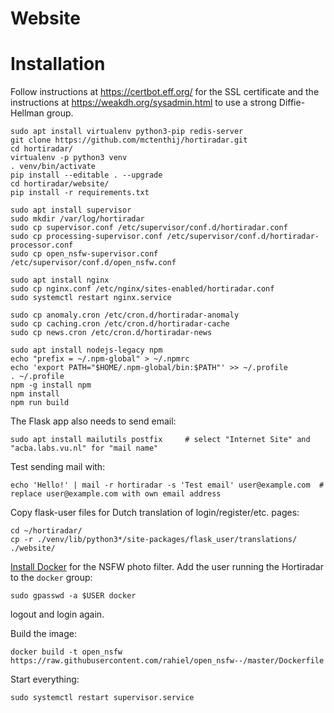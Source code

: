 Website
=======


# Installation

Follow instructions at <https://certbot.eff.org/> for the SSL certificate and the instructions
at <https://weakdh.org/sysadmin.html> to use a strong Diffie-Hellman group.

``` shell
sudo apt install virtualenv python3-pip redis-server
git clone https://github.com/mctenthij/hortiradar.git
cd hortiradar/
virtualenv -p python3 venv
. venv/bin/activate
pip install --editable . --upgrade
cd hortiradar/website/
pip install -r requirements.txt

sudo apt install supervisor
sudo mkdir /var/log/hortiradar
sudo cp supervisor.conf /etc/supervisor/conf.d/hortiradar.conf
sudo cp processing-supervisor.conf /etc/supervisor/conf.d/hortiradar-processor.conf
sudo cp open_nsfw-supervisor.conf /etc/supervisor/conf.d/open_nsfw.conf

sudo apt install nginx
sudo cp nginx.conf /etc/nginx/sites-enabled/hortiradar.conf
sudo systemctl restart nginx.service

sudo cp anomaly.cron /etc/cron.d/hortiradar-anomaly
sudo cp caching.cron /etc/cron.d/hortiradar-cache
sudo cp news.cron /etc/cron.d/hortiradar-news

sudo apt install nodejs-legacy npm
echo "prefix = ~/.npm-global" > ~/.npmrc
echo 'export PATH="$HOME/.npm-global/bin:$PATH"' >> ~/.profile
. ~/.profile
npm -g install npm
npm install
npm run build
```

The Flask app also needs to send email:
``` shell
sudo apt install mailutils postfix     # select "Internet Site" and "acba.labs.vu.nl" for "mail name"
```
Test sending mail with:
``` shell
echo 'Hello!' | mail -r hortiradar -s 'Test email' user@example.com  # replace user@example.com with own email address
```

Copy flask-user files for Dutch translation of login/register/etc. pages:
``` shell
cd ~/hortiradar/
cp -r ./venv/lib/python3*/site-packages/flask_user/translations/ ./website/
```

[Install Docker][docker] for the NSFW photo filter. Add the user running the
Hortiradar to the `docker` group:
``` shell
sudo gpasswd -a $USER docker
```
logout and login again.

Build the image:
``` shell
docker build -t open_nsfw https://raw.githubusercontent.com/rahiel/open_nsfw--/master/Dockerfile
```

Start everything:
``` shell
sudo systemctl restart supervisor.service
```

[docker]: https://docs.docker.com/engine/installation/
